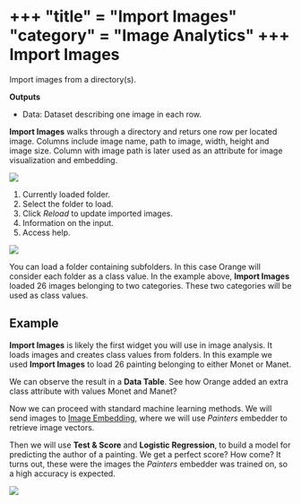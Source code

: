 +++
"title" = "Import Images"
"category" = "Image Analytics"
+++
Import Images
=============

Import images from a directory(s).

**Outputs**

- Data: Dataset describing one image in each row.

**Import Images** walks through a directory and returs one row per located image. Columns include image name, path to image, width, height and image size. Column with image path is later used as an attribute for image visualization and embedding.

![](../images/ImportImages-stamped.png)

1. Currently loaded folder.
2. Select the folder to load.
3. Click *Reload* to update imported images.
4. Information on the input.
5. Access help.

![](../images/ImportImages-class.png)

You can load a folder containing subfolders. In this case Orange will consider each folder as a class value. In the example above, **Import Images** loaded 26 images belonging to two categories. These two categories will be used as class values.

Example
-------

**Import Images** is likely the first widget you will use in image analysis. It loads images and creates class values from folders. In this example we used **Import Images** to load 26 painting belonging to either Monet or Manet.

We can observe the result in a **Data Table**. See how Orange added an extra class attribute with values Monet and Manet?

Now we can proceed with standard machine learning methods. We will send images to [Image Embedding](../imageembedding/), where we will use *Painters* embedder to retrieve image vectors.

Then we will use **Test & Score** and **Logistic Regression**, to build a model for predicting the author of a painting. We get a perfect score? How come? It turns out, these were the images the *Painters* embedder was trained on, so a high accuracy is expected.

![](../images/ImportImages-Example.png)
